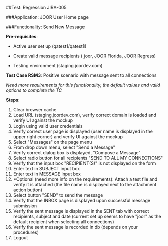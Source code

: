 ##Test: Regression JIRA-005

###Application: JOOR User Home page

###Functionality: Send New Message

**Pre-requisites**:

 * Active user set up (qatest1/qatest1)

 * Create valid message recipients ( joor, JOOR Florida, JOOR Regress)

 * Testing environment (staging.joordev.com)

**Test Case RSM3**: Positive scenario with message sent to all connections

*Need more requirements for this functionality, the default values and valid options to complete the TC*

**Steps**:

1. Clear browser cache
2. Load URL (staging.joordev.com), verify correct domain is loaded and verify UI against the mockup
3. Login using valid user credentials
4. Verify correct user page is displayed (user name is displayed in the upper right corner) and verify UI against the mockup
5. Select &quot;Messages&quot; on the page menu
6. From drop down menu, select &quot;Send a Message&quot;
7. Verify correct dialog box is displayed, &quot;Compose a Message&quot;
8. Select radio button for all recipients &quot;SEND TO ALL MY CONNECTIONS&quot;
9. Verify that the input box &quot;RECIPIENT(S)&quot;  is not displayed on the form
10. Enter text in SUBJECT input box
11. Enter text in MESSAGE input box
12. \*Optional (need more info on the requirements): Attach a test file and verify it is attached (the file name is displayed next to the attachment action button)
13. Select button &quot;SEND&quot; to send the message
14. Verify that the INBOX page is displayed upon successful message submission
15. Verify the sent message is displayed in the SENT tab with correct recipients, subject and date (current set up seems to have &quot;joor&quot; as the default recipient when selecting all connections)
16. Verify the sent message is recorded in db (depends on your procedures)
17. Logout
